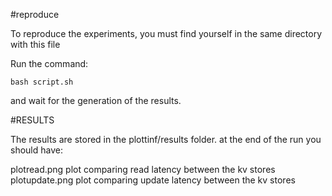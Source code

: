 #reproduce

To reproduce the experiments, you must find yourself in the same directory with this file

Run the command:
```console
bash script.sh
```

and wait for the generation of the results.

#RESULTS

The results are stored in the plottinf/results folder. at the end of the run you should have:

plotread.png            plot comparing read latency between the kv stores
plotupdate.png          plot comparing update latency between the kv stores

